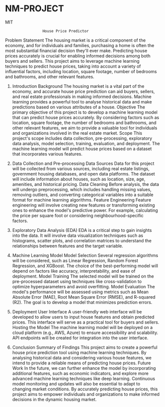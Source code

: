 # NM-PROJECT
MIT

                     House Price Predictor

Problem Statement
The housing market is a critical component of the economy, and for individuals and families, purchasing a home is often the most substantial financial decision they'll ever make. Predicting house prices accurately is crucial for enabling informed decisions among both buyers and sellers. This project aims to leverage machine learning techniques to predict house prices, taking into account a variety of influential factors, including location, square footage, number of bedrooms and bathrooms, and other relevant features.

1. Introduction
Background
The housing market is a vital part of the economy, and accurate house price prediction can aid buyers, sellers, and real estate professionals in making informed decisions. Machine learning provides a powerful tool to analyse historical data and make predictions based on various attributes of a house.
Objective
The primary objective of this project is to develop a machine learning model that can predict house prices accurately. By considering factors such as location, square footage, the number of bedrooms and bathrooms, and other relevant features, we aim to provide a valuable tool for individuals and organizations involved in the real estate market.
Scope
This project's scope includes data collection, pre-processing, exploratory data analysis, model selection, training, evaluation, and deployment. The machine learning model will predict house prices based on a dataset that incorporates various features.

2. Data Collection and Pre-processing
Data Sources
Data for this project will be collected from various sources, including real estate listings, government housing databases, and open data platforms. The dataset will include information about houses, such as location, size, age, amenities, and historical pricing.
Data Cleaning
Before analysis, the data will undergo preprocessing, which includes handling missing values, removing outliers, and converting categorical variables into a suitable format for machine learning algorithms.
Feature Engineering
Feature engineering will involve creating new features or transforming existing ones to enhance the model's predictive power. For example, calculating the price per square foot or considering neighbourhood-specific factors.

3. Exploratory Data Analysis (EDA)
EDA is a critical step to gain insights into the data. It will involve data visualization techniques such as histograms, scatter plots, and correlation matrices to understand the relationships between features and the target variable.

4. Machine Learning Model
Model Selection
Several regression algorithms will be considered, such as Linear Regression, Random Forest Regression, and XGBoost. The choice of the best-performing model will depend on factors like accuracy, interpretability, and ease of deployment.
Model Training
The selected model will be trained on the pre-processed dataset using techniques like cross-validation to optimize hyperparameters and avoid overfitting.
Model Evaluation
The model's performance will be assessed using metrics such as Mean Absolute Error (MAE), Root Mean Square Error (RMSE), and R-squared (R2). The goal is to develop a model that minimizes prediction errors.

5. Deployment
User Interface
A user-friendly web interface will be developed to allow users to input house features and obtain predicted prices. This interface will serve as a practical tool for buyers and sellers.
Hosting the Model
The machine learning model will be deployed on a cloud platform (e.g., AWS, Azure) to ensure accessibility and scalability. API endpoints will be created for integration into the user interface.

6. Conclusion
Summary of Findings
This project aims to create a powerful house price prediction tool using machine learning techniques. By analysing historical data and considering various house features, we intend to provide a reliable means of predicting house prices.
Future Work
In the future, we can further enhance the model by incorporating additional features, such as economic indicators, and explore more advanced machine learning techniques like deep learning. Continuous model monitoring and updates will also be essential to adapt to changing market conditions.
By accurately predicting house prices, this project aims to empower individuals and organizations to make informed decisions in the dynamic housing market.
